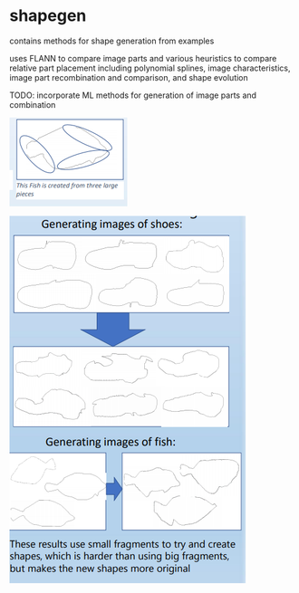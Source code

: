 # shapegen
contains methods for shape generation from examples

uses FLANN to compare image parts and various heuristics to compare relative part placement
including polynomial splines, image characteristics, image part recombination and comparison, and shape evolution

TODO: incorporate ML methods for generation of image parts and combination

![A](Capture1.PNG)

![A](Capture2.PNG)

